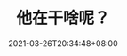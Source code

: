---
# Documentation: https://wowchemy.com/docs/managing-content/

title: "他在干啥呢？"
subtitle: ""
summary: ""
authors: [于东]
tags: [生活]
categories: []
date: 2021-03-26T20:34:48+08:00
lastmod: 2021-03-26T20:34:48+08:00
featured: false
draft: true

# Featured image
# To use, add an image named `featured.jpg/png` to your page's folder.
# Focal points: Smart, Center, TopLeft, Top, TopRight, Left, Right, BottomLeft, Bottom, BottomRight.
image:
  caption: ""
  focal_point: ""
  preview_only: false

# Projects (optional).
#   Associate this post with one or more of your projects.
#   Simply enter your project's folder or file name without extension.
#   E.g. `projects = ["internal-project"]` references `content/project/deep-learning/index.md`.
#   Otherwise, set `projects = []`.
projects: []
---
